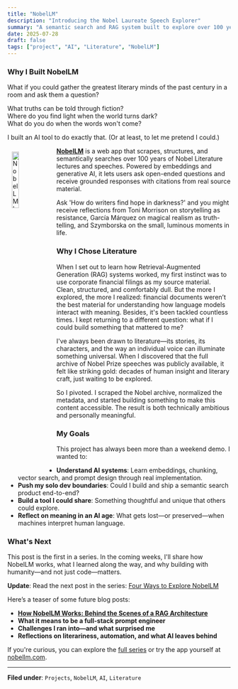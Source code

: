 ```yaml
---
title: "NobelLM"
description: "Introducing the Nobel Laureate Speech Explorer"
summary: "A semantic search and RAG system built to explore over 100 years of Nobel Literature speeches using AI."
date: 2025-07-28
draft: false
tags: ["project", "AI", "Literature", "NobelLM"]
---
```

### Why I Built NobelLM


What if you could gather the greatest literary minds of the past century in a room and ask them a question?

What truths can be told through fiction?  
Where do you find light when the world turns dark?  
What do you do when the words won't come?

I built an AI tool to do exactly that. (Or at least, to let me pretend I could.)

<a href="https://nobellm.com" target="_blank"><img src="/images/nobel_logo.png" alt="NobelLM Logo" style="width: 18%; height: auto; float: left; margin: 10px 10px 10px 10px;"></a>

**<a href="https://nobellm.com" target="_blank">NobelLM</a>** is a web app that scrapes, structures, and semantically searches over 100 years of Nobel Literature lectures and speeches. Powered by embeddings and generative AI, it lets users ask open-ended questions and receive grounded responses with citations from real source material.


Ask 'How do writers find hope in darkness?' and you might receive reflections from Toni Morrison on storytelling as resistance, García Márquez on magical realism as truth-telling, and Szymborska on the small, luminous moments in life.

### Why I Chose Literature

When I set out to learn how Retrieval-Augmented Generation (RAG) systems worked, my first instinct was to use corporate financial filings as my source material. Clean, structured, and comfortably dull. But the more I explored, the more I realized: financial documents weren’t the best material for understanding how language models interact with meaning. Besides, it's been tackled countless times. I kept returning to a different question: what if I could build something that mattered to me?

I've always been drawn to literature—its stories, its characters, and the way an individual voice can illuminate something universal. When I discovered that the full archive of Nobel Prize speeches was publicly available, it felt like striking gold: decades of human insight and literary craft, just waiting to be explored.

So I pivoted. I scraped the Nobel archive, normalized the metadata, and started building something to make this content accessible. The result is both technically ambitious and personally meaningful.

### My Goals

This project has always been more than a weekend demo. I wanted to:

- **Understand AI systems**: Learn embeddings, chunking, vector search, and prompt design through real implementation.
- **Push my solo dev boundaries**: Could I build and ship a semantic search product end-to-end?
- **Build a tool I could share**: Something thoughtful and unique that others could explore.
- **Reflect on meaning in an AI age**: What gets lost—or preserved—when machines interpret human language.

### What's Next

This post is the first in a series. In the coming weeks, I'll share how NobelLM works, what I learned along the way, and why building with humanity—and not just code—matters.


**Update**: Read the next post in the series: [Four Ways to Explore NobelLM](/writing/four-ways-to-explore-nobellm)


Here’s a teaser of some future blog posts:

- **[How NobelLM Works: Behind the Scenes of a RAG Architecture](/writing/how-nobellm-works/)**
- **What it means to be a full-stack prompt engineer**
- **Challenges I ran into—and what surprised me**
- **Reflections on literariness, automation, and what AI leaves behind**

If you're curious, you can explore the [full series](https://joegonwa.com/tags/nobellm/) or try the app yourself at <a href="https://nobellm.com" target="_blank">nobellm.com</a>.

---
**Filed under**: `Projects`, `NobelLM`, `AI`, `Literature` 